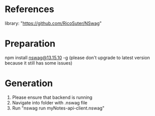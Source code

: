 # References

library: "https://github.com/RicoSuter/NSwag"

# Preparation

npm install nswag@13.15.10 -g (please don't upgrade to latest version because it still has some issues)

# Generation

1) Please ensure that backend is running
2) Navigate into folder with .nswag file
3) Run "nswag run myNotes-api-client.nswag"